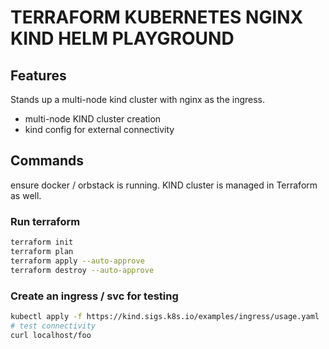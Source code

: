 # TERRAFORM KUBERNETES NGINX KIND HELM PLAYGROUND

## Features
Stands up a multi-node kind cluster with nginx as the ingress.
- multi-node KIND cluster creation
- kind config for external connectivity

## Commands
ensure docker / orbstack is running. KIND cluster is managed in Terraform as well.

### Run terraform
```bash
terraform init
terraform plan
terraform apply --auto-approve
terraform destroy --auto-approve
```

### Create an ingress / svc for testing
```bash
kubectl apply -f https://kind.sigs.k8s.io/examples/ingress/usage.yaml
# test connectivity
curl localhost/foo
```
